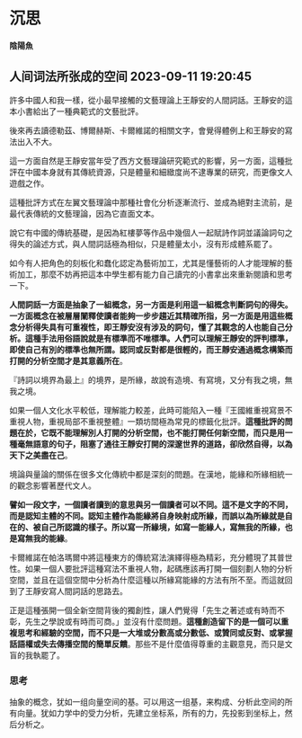 # 沉思

#### 陰陽魚

## 人间词法所张成的空间 2023-09-11 19:20:45 

許多中國人和我一樣，從小最早接觸的文藝理論上王靜安的人間詞話。王靜安的這本小書給出了一種典範式的文藝批評。

後來再去讀德勒茲、博爾赫斯、卡爾維諾的相關文字，會覺得體例上和王靜安的寫法出入不大。

這一方面自然是王靜安當年受了西方文藝理論研究範式的影響，另一方面，這種批評在中國本身就有其傳統資源，只是體量和細緻度尚不逮專業的研究，而更像文人遊戲之作。

這種批評方式在左翼文藝理論中那種社會化分析逐漸流行、並成為絕對主流前，是最代表傳統的文藝理論，因為它直面文本。

說它有中國的傳統基礎，是因為紅樓夢等作品中幾個人一起賦詩作詞並議論詞句之得失的論述方式，與人間詞話極為相似，只是體量太小，沒有形成體系罷了。

如今有人把角色的刻板化和蠢化認定為藝術加工，尤其是懂藝術的人才能理解的藝術加工，那麼不妨再把這本中學生都有能力自己讀完的小書拿出來重新閱讀和思考一下。

**人間詞話一方面是抽象了一組概念，另一方面是利用這一組概念判斷詞句的得失。一方面概念在被層層闡釋使讀者能夠一步步趨近其精確所指，另一方面是用這些概念分析得失具有可重複性，即王靜安沒有涉及的詞句，懂了其觀念的人也能自己分析。這種手法用俗語說就是有標準而不唯標準。人們可以理解王靜安的評判標準，即使自己有別的標準也無所謂。認同或反對都是很輕的，而王靜安通過概念構築而打開的分析空間才是其意義所在**。

『詩詞以境界為最上』的境界，是所緣，故說有造境、有寫境，又分有我之境，無我之境。

如果一個人文化水平較低，理解能力較差，此時可能陷入一種『王國維重視寫景不重視人物，重視局部不重視整體』一類坊間極為常見的標籤化批評。**這種批評的問題在於，它既不能理解別人打開的分析空間，也不能打開任何新空間，而只是用一種毫無語意的句子，阻塞了通往王靜安打開的深邃世界的道路，卻欣然自得，以為天下之美盡在己**。

境論與量論的關係在很多文化傳統中都是深刻的問題。在漢地，能緣和所緣相統一的觀念影響著歷代文人。

**譬如一段文字，一個讀者讀到的意思與另一個讀者可以不同。這不是文字的不同，而是認知主體的不同。認知主體作為能緣將自身映射成所緣，而誤以為所緣就是自在的、被自己所認識的樣子。所以寫一所緣境，如寫一能緣人，寫無我的所緣，也是寫無我的能緣**。

卡爾維諾在帕洛瑪爾中將這種東方的傳統寫法演繹得極為精彩，充分體現了其普世性。如果一個人要批評這種寫法不重視人物，起碼應該再打開一個刻劃人物的分析空間，並且在這個空間中分析為什麼這種以所緣寫能緣的方法有所不至。而這就回到了王靜安寫人間詞話的思路去。

正是這種張開一個全新空間背後的獨創性，讓人們覺得「先生之著述或有時而不彰，先生之學說或有時而可商。」並沒有什麼問題。**這種創造留下的是一個可以重複思考和經驗的空間，而不只是一大堆或分數高或分數低、或贊同或反對、或掌握話語權或失去傳播空間的簡單反饋**。那些不是什麼值得尊重的主觀意見，而只是文盲的我執罷了。

### 思考

抽象的概念，犹如一组向量空间的基。可以用这一组基，来构成、分析此空间的所有向量。犹如力学中的受力分析，先建立坐标系，所有的力，先投影到坐标上，然后分析之。